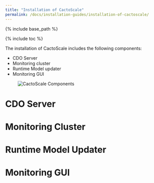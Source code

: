 ```yaml
---
title: "Installation of CactoScale"
permalink: /docs/installation-guides/installation-of-cactoscale/
---
```


{% include base_path %}

{% include toc %}

The installation of CactoScale includes the following components:

* CDO Server
* Monitoring cluster
* Runtime Model updater
* Monitoring GUI

<figure>
  <img src="{{ base_path }}/assets/images/CactoScale_arch.png" alt="CactoScale Components">
</figure>

# CDO Server



# Monitoring Cluster

# Runtime Model Updater

# Monitoring GUI